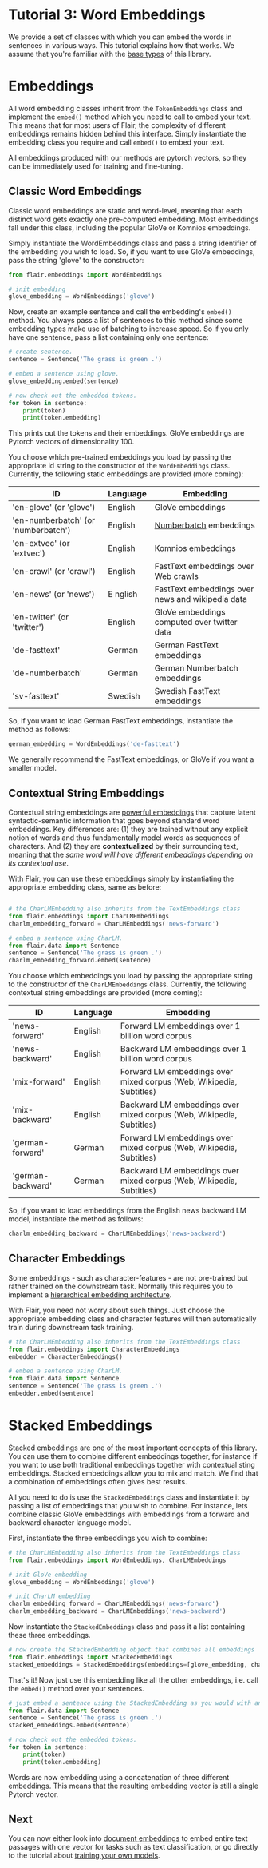 # Tutorial 3: Word Embeddings

We provide a set of classes with which you can embed the words in sentences in various ways. This tutorial explains
how that works. We assume that you're familiar with the [base types](/resources/docs/TUTORIAL_BASICS.md) of this 
library.  


# Embeddings

All word embedding classes inherit from the `TokenEmbeddings` class and implement the `embed()` method which you need to 
call to embed your text. This means that for most users of Flair, the complexity of different embeddings remains 
hidden behind this interface. Simply instantiate the embedding class you require and call `embed()` to embed your text.

All embeddings produced with our methods are pytorch vectors, so they can be immediately used for training and 
fine-tuning.

## Classic Word Embeddings

Classic word embeddings are static and word-level, meaning that each distinct word gets exactly one pre-computed 
embedding. Most embeddings fall under this class, including the popular GloVe or Komnios embeddings. 

Simply instantiate the WordEmbeddings class and pass a string identifier of the embedding you wish to load. So, if 
you want to use GloVe embeddings, pass the string 'glove' to the constructor: 

```python
from flair.embeddings import WordEmbeddings

# init embedding
glove_embedding = WordEmbeddings('glove')
```
Now, create an example sentence and call the embedding's `embed()` method. You always pass a list of sentences to 
this method since some embedding types make use of batching to increase speed. So if you only have one sentence, 
pass a list containing only one sentence:

```python
# create sentence.
sentence = Sentence('The grass is green .')

# embed a sentence using glove.
glove_embedding.embed(sentence)

# now check out the embedded tokens.
for token in sentence:
    print(token)
    print(token.embedding)
```

This prints out the tokens and their embeddings. GloVe embeddings are Pytorch vectors of dimensionality 100.

You choose which pre-trained embeddings you load by passing the appropriate 
id string to the constructor of the `WordEmbeddings` class. Currently, the following static embeddings
are provided (more coming): 
 
| ID | Language | Embedding | 
| ------------- | -------------  | ------------- |
| 'en-glove' (or 'glove') | English | GloVe embeddings |
| 'en-numberbatch' (or 'numberbatch') | English |[Numberbatch](https://github.com/commonsense/conceptnet-numberbatch) embeddings |
| 'en-extvec' (or 'extvec') | English |Komnios embeddings |
| 'en-crawl' (or 'crawl')  | English | FastText embeddings over Web crawls |
| 'en-news' (or 'news')  |E nglish | FastText embeddings over news and wikipedia data |
| 'en-twitter' (or 'twitter')  | English | GloVe embeddings computed over twitter data |
| 'de-fasttext' | German |German FastText embeddings |
| 'de-numberbatch' | German | German Numberbatch embeddings |
| 'sv-fasttext' | Swedish | Swedish FastText embeddings |

So, if you want to load German FastText embeddings, instantiate the method as follows:

```python
german_embedding = WordEmbeddings('de-fasttext')
```

We generally recommend the FastText embeddings, or GloVe if you want a smaller model.

## Contextual String Embeddings

Contextual string embeddings are [powerful embeddings](https://drive.google.com/file/d/17yVpFA7MmXaQFTe-HDpZuqw9fJlmzg56/view?usp=sharing)
 that capture latent syntactic-semantic information that goes beyond
standard word embeddings. Key differences are: (1) they are trained without any explicit notion of words and
thus fundamentally model words as sequences of characters. And (2) they are **contextualized** by their
surrounding text, meaning that the *same word will have different embeddings depending on its
contextual use*.

With Flair, you can use these embeddings simply by instantiating the appropriate embedding class, same as before:

```python

# the CharLMEmbedding also inherits from the TextEmbeddings class
from flair.embeddings import CharLMEmbeddings
charlm_embedding_forward = CharLMEmbeddings('news-forward')

# embed a sentence using CharLM.
from flair.data import Sentence
sentence = Sentence('The grass is green .')
charlm_embedding_forward.embed(sentence)
```

You choose which embeddings you load by passing the appropriate string to the constructor of the `CharLMEmbeddings` class. 
Currently, the following contextual string embeddings are provided (more coming):
 
| ID | Language | Embedding | 
| -------------     | ------------- | ------------- |
| 'news-forward'    | English | Forward LM embeddings over 1 billion word corpus |
| 'news-backward'   | English | Backward LM embeddings over 1 billion word corpus |
| 'mix-forward'     | English | Forward LM embeddings over mixed corpus (Web, Wikipedia, Subtitles) |
| 'mix-backward'    | English | Backward LM embeddings over mixed corpus (Web, Wikipedia, Subtitles) |
| 'german-forward'  | German  | Forward LM embeddings over mixed corpus (Web, Wikipedia, Subtitles) |
| 'german-backward' | German  | Backward LM embeddings over mixed corpus (Web, Wikipedia, Subtitles) |

So, if you want to load embeddings from the English news backward LM model, instantiate the method as follows:

```python
charlm_embedding_backward = CharLMEmbeddings('news-backward')
```


## Character Embeddings

Some embeddings - such as character-features - are not pre-trained but rather trained on the downstream task. Normally
this requires you to implement a [hierarchical embedding architecture](http://neuroner.com/NeuroNERengine_with_caption_no_figure.png). 

With Flair, you need not worry about such things. Just choose the appropriate
embedding class and character features will then automatically train during downstream task training. 

```python
# the CharLMEmbedding also inherits from the TextEmbeddings class
from flair.embeddings import CharacterEmbeddings
embedder = CharacterEmbeddings()

# embed a sentence using CharLM.
from flair.data import Sentence
sentence = Sentence('The grass is green .')
embedder.embed(sentence)
```

# Stacked Embeddings

Stacked embeddings are one of the most important concepts of this library. You can use them to combine different embeddings
together, for instance if you want to use both traditional embeddings together with contextual sting embeddings. 
Stacked embeddings allow you to mix and match. We find that a combination of embeddings often gives best results. 

All you need to do is use the `StackedEmbeddings` class and instantiate it by passing a list of embeddings that you wish 
to combine. For instance, lets combine classic GloVe embeddings with embeddings from a forward and backward 
character language model.

First, instantiate the three embeddings you wish to combine: 

```python
# the CharLMEmbedding also inherits from the TextEmbeddings class
from flair.embeddings import WordEmbeddings, CharLMEmbeddings

# init GloVe embedding
glove_embedding = WordEmbeddings('glove')

# init CharLM embedding
charlm_embedding_forward = CharLMEmbeddings('news-forward')
charlm_embedding_backward = CharLMEmbeddings('news-backward')
```

Now instantiate the `StackedEmbeddings` class and pass it a list containing these three embeddings.

```python
# now create the StackedEmbedding object that combines all embeddings
from flair.embeddings import StackedEmbeddings
stacked_embeddings = StackedEmbeddings(embeddings=[glove_embedding, charlm_embedding_forward, charlm_embedding_backward])
```

That's it! Now just use this embedding like all the other embeddings, i.e. call the `embed()` method over your sentences.

```python
# just embed a sentence using the StackedEmbedding as you would with any single embedding.
from flair.data import Sentence
sentence = Sentence('The grass is green .')
stacked_embeddings.embed(sentence)

# now check out the embedded tokens.
for token in sentence:
    print(token)
    print(token.embedding)
```

Words are now embedding using a concatenation of three different embeddings. This means that the resulting embedding
vector is still a single Pytorch vector. 

## Next 

You can now either look into [document embeddings](/resources/docs/TUTORIAL_TEXT_EMBEDDINGS.md) to embed entire text 
passages with one vector for tasks such as text classification, or go directly to the tutorial about 
[training your own models](/resources/docs/TUTORIAL_TRAINING_A_MODEL.md). 

